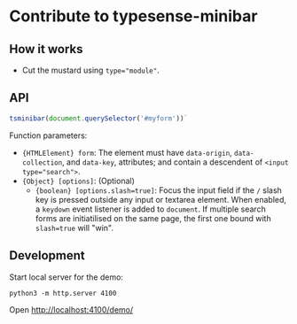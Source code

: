 # Contribute to typesense-minibar

## How it works

* Cut the mustard using `type="module"`.

## API

```js
tsminibar(document.querySelector('#myform'))`
```

Function parameters:

* `{HTMLElement} form`: The element must have `data-origin`, `data-collection`, and `data-key`, attributes; and contain a descendent of `<input type="search">`.
* `{Object} [options]`: (Optional)
  * `{boolean} [options.slash=true]`: Focus the input field if the `/` slash key is pressed outside any input or textarea element. When enabled, a `keydown` event listener is added to `document`. If multiple search forms are initiatilised on the same page, the first one bound with `slash=true` will "win".

## Development

Start local server for the demo:

```
python3 -m http.server 4100
```

Open <http://localhost:4100/demo/>
